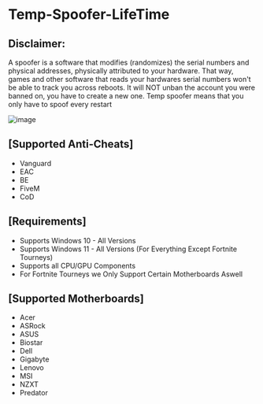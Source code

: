 # Temp-Spoofer-LifeTime

## Disclaimer:
A spoofer is a software that modifies (randomizes) the serial numbers and physical addresses, physically attributed to your hardware. That way, games and other software that reads your hardwares serial numbers won't be able to track you across reboots.
It will NOT unban the account you were banned on, you have to create a new one.
Temp spoofer means that you only have to spoof every restart

![image](https://github.com/ram4navar0/Temp-Spoofer-LifeTime/assets/157205486/c34f1589-51ad-488a-855e-14810607c6a4)


## [Supported Anti-Cheats]
- Vanguard
- EAC
- BE
- FiveM
- CoD

## [Requirements]
- Supports Windows 10 - All Versions
- Supports Windows 11 - All Versions (For Everything Except Fortnite Tourneys)
- Supports all CPU/GPU Components
- For Fortnite Tourneys we Only Support Certain Motherboards Aswell

## [Supported Motherboards]
- Acer
- ASRock
- ASUS
- Biostar
- Dell
- Gigabyte
- Lenovo
- MSI
- NZXT
- Predator

